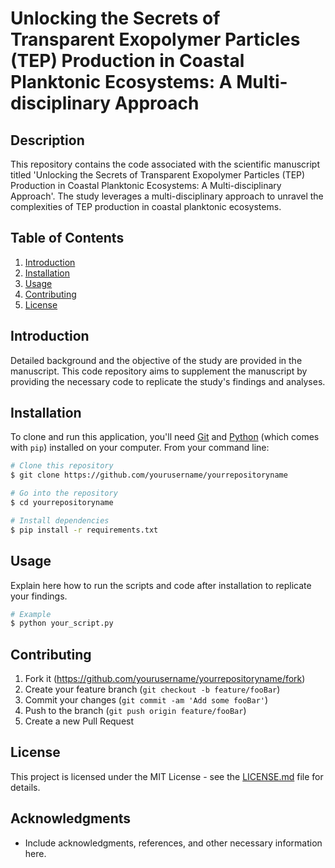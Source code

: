 # Unlocking the Secrets of Transparent Exopolymer Particles (TEP) Production in Coastal Planktonic Ecosystems: A Multi-disciplinary Approach

## Description

This repository contains the code associated with the scientific manuscript titled 'Unlocking the Secrets of Transparent Exopolymer Particles (TEP) Production in Coastal Planktonic Ecosystems: A Multi-disciplinary Approach'. The study leverages a multi-disciplinary approach to unravel the complexities of TEP production in coastal planktonic ecosystems.

## Table of Contents

1. [Introduction](#introduction)
2. [Installation](#installation)
3. [Usage](#usage)
4. [Contributing](#contributing)
5. [License](#license)

## Introduction

Detailed background and the objective of the study are provided in the manuscript. This code repository aims to supplement the manuscript by providing the necessary code to replicate the study's findings and analyses.

## Installation

To clone and run this application, you'll need [Git](https://git-scm.com) and [Python](https://www.python.org/downloads/) (which comes with `pip`) installed on your computer. From your command line:

```bash
# Clone this repository
$ git clone https://github.com/yourusername/yourrepositoryname

# Go into the repository
$ cd yourrepositoryname

# Install dependencies
$ pip install -r requirements.txt
```

## Usage

Explain here how to run the scripts and code after installation to replicate your findings.

```bash
# Example
$ python your_script.py
```

## Contributing

1. Fork it (<https://github.com/yourusername/yourrepositoryname/fork>)
2. Create your feature branch (`git checkout -b feature/fooBar`)
3. Commit your changes (`git commit -am 'Add some fooBar'`)
4. Push to the branch (`git push origin feature/fooBar`)
5. Create a new Pull Request

## License

This project is licensed under the MIT License - see the [LICENSE.md](LICENSE.md) file for details.

## Acknowledgments

* Include acknowledgments, references, and other necessary information here.
